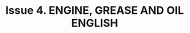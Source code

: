 ---
layout: product
title: "Issue 4. ENGINE, GREASE AND OIL  ENGLISH"
price: "1100" 
desc: "Časopis"
img_path: "/assets/img/A.MIG-4503.webp"
brand: "AMMO"
available: false
special_offer: false
new: false
soon: false
cat: "090000"
subcat: "090100"
subsubcat: "090101"
sifra: "A.MIG-4503"
popular: false
spec: false
---
